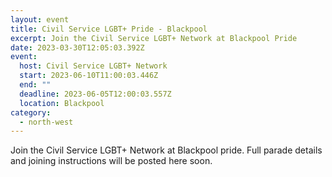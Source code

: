 ```yaml
---
layout: event
title: Civil Service LGBT+ Pride - Blackpool
excerpt: Join the Civil Service LGBT+ Network at Blackpool Pride
date: 2023-03-30T12:05:03.392Z
event:
  host: Civil Service LGBT+ Network
  start: 2023-06-10T11:00:03.446Z
  end: ""
  deadline: 2023-06-05T12:00:03.557Z
  location: Blackpool
category:
  - north-west
---
```

Join the Civil Service LGBT+ Network at Blackpool pride. Full parade details and joining instructions will be posted here soon.